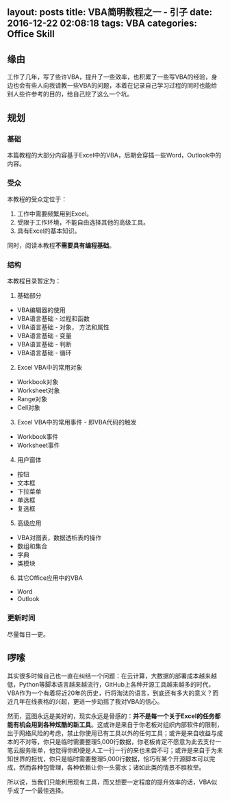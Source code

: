 layout: posts
title: VBA简明教程之一 - 引子
date: 2016-12-22 02:08:18
tags: VBA
categories: Office Skill
---

## 缘由

工作了几年，写了些许VBA，提升了一些效率，也积累了一些写VBA的经验，身边也会有些人向我请教一些VBA的问题，本着在记录自己学习过程的同时也能给别人些许参考的目的，给自己挖了这么一个坑。

<!--more-->

## 规划

### 基础

本篇教程的大部分内容基于Excel中的VBA，后期会穿插一些Word，Outlook中的内容。

### 受众

本教程的受众定位于：

1. 工作中需要频繁用到Excel。
2. 受限于工作环境，不能自由选择其他的高级工具。
3. 具有Excel的基本知识。

同时，阅读本教程**不需要具有编程基础**。

### 结构

本教程目录暂定为：

1. 基础部分

  - VBA编辑器的使用
  - VBA语言基础 - 过程和函数
  - VBA语言基础 - 对象， 方法和属性
  - VBA语言基础 - 变量
  - VBA语言基础 - 判断
  - VBA语言基础 - 循环
  
2. Excel VBA中的常用对象

  - Workbook对象
  - Worksheet对象
  - Range对象
  - Cell对象
  
3. Excel VBA中的常用事件 - 即VBA代码的触发

  - Workbook事件
  - Worksheet事件
  
4. 用户窗体

  - 按钮
  - 文本框
  - 下拉菜单
  - 单选框
  - 复选框
  
5. 高级应用

  - VBA对图表，数据透析表的操作
  - 数组和集合
  - 字典
  - 类模块
  
6. 其它Office应用中的VBA
  - Word
  - Outlook
 
### 更新时间

尽量每日一更。

## 啰嗦

其实很多时候自己也一直在纠结一个问题：在云计算，大数据的部署成本越来越低，Python等脚本语言越来越流行，GitHub上各种开源工具越来越多的时代，VBA作为一个有着将近20年的历史，行将淘汰的语言，到底还有多大的意义？而近几年在线表格的兴起，更进一步动摇了我对VBA的信心。

然而，蓝图永远是美好的，现实永远是骨感的：**并不是每一个关于Excel的任务都能有机会用到各种炫酷的新工具**。这或许是来自于你老板对组织内部软件的限制，出于网络风险的考虑，禁止你使用已有工具以外的任何工具；或许是来自收益与成本的不对等，你只是临时需要整理5,000行数据，你老板肯定不愿意为此去支付一笔云服务账单，他觉得你即便是人工一行一行的来也未尝不可；或许是来自于为未知世界的担忧，你只是临时需要整理5,000行数据，恰巧有某个开源脚本可以完成，然而各种包管理，各种依赖让你一头雾水；诸如此类的情景不胜枚举。

所以说，当我们只能利用现有工具，而又想要一定程度的提升效率的话，VBA似乎成了一个最佳选择。
